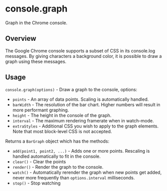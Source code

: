 console.graph
=============

Graph in the Chrome console.

Overview
--------

The Google Chrome console supports a subset of CSS in its console.log messages.
By giving characters a background color, it is possible to draw a graph using
these messages.

Usage
-----

`console.graph(options)` - Draw a graph to the console, options:

  - `points` - An array of data points.  Scaling is automatically handled.
  - `barWidth` - The resolution of the bar chart.  Higher numbers will result in
      more performant graphing.
  - `height` - The height in the console of the graph.
  - `interval` - The maximum rendering framerate when in watch-mode.
  - `extraStyles` - Additional CSS you wish to apply to the graph elements.  Note that
      most block-level CSS is not accepted.

  Returns a `BarGraph` object which has the methods:

  - `add(point1, point2, ...)` - Adds one or more points.  Rescaling is handled 
      automatically to fit in the console.
  - `clear()` - Clear the points
  - `render()` - Render the graph to the console.
  - `watch()` - Automatically rerender the graph when new points get added, never
      more frequently than `options.interval` milliseconds.
  - `stop()` - Stop watching

